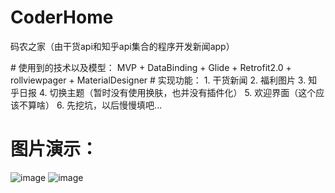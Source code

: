 
# CoderHome
码农之家（由干货api和知乎api集合的程序开发新闻app）

# 使用到的技术以及模型： MVP + DataBinding + Glide + Retrofit2.0 + rollviewpager + MaterialDesigner
# 实现功能：
1. 干货新闻
2. 福利图片
3. 知乎日报
4. 切换主题（暂时没有使用换肤，也并没有插件化）
5. 欢迎界面（这个应该不算啥）
6. 先挖坑，以后慢慢填吧...

# 图片演示：
![image](http://on792ofrp.bkt.clouddn.com/17-6-8/47012735.jpg)
![image](http://on792ofrp.bkt.clouddn.com/17-6-6/4183209.jpg)

